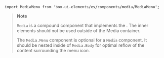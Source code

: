 `import MediaMenu from 'box-ui-elements/es/components/media/MediaMenu';`

> **Note**
>
> `Media` is a compound component that implements the . The inner elements should not be used outside of the Media container.
>
> The `Media.Menu` component is optional for a `Media` component. It should be nested inside of `Media.Body` for optimal reflow of the content surrounding the menu icon.
